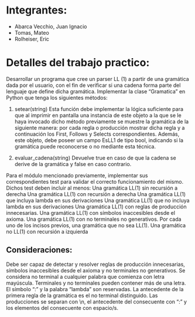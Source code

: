 # Integrantes:
* Abarca Vecchio, Juan Ignacio
* Tomas, Mateo
* Rolheiser, Eric

# Detalles del trabajo practico:

Desarrollar un programa que cree un parser LL (1) a partir de una gramática dada por el usuario, con el fin de verificar si una cadena forma parte del lenguaje que define dicha gramática. Implementar la clase “Gramatica” en Python que tenga los siguientes métodos:

1) setear(string)
Esta función debe implementar la lógica suficiente para que al imprimir en pantalla una instancia de este objeto a la que se le haya invocado dicho método previamente se muestre la gramática de la siguiente manera: por cada regla o producción mostrar dicha regla y a continuación los First, Follows y Selects correspondientes. Además, este objeto, debe poseer un campo EsLL1 de tipo bool, indicando si la gramática puede reconocerse o no mediante esta técnica.

2) evaluar_cadena(string)
Devuelve true en caso de que la cadena se derive de la gramática y false en caso contrario. 

Para el módulo mencionado previamente, implementar sus correspondientes test para validar el correcto funcionamiento del mismo. Dichos test deben incluir al menos:
Una gramática LL(1) sin recursión a derecha
Una gramática LL(1) con recursión a derecha
Una gramática LL(1) que incluya lambda en sus derivaciones
Una gramática LL(1) que no incluya lambda en sus derivaciones
Una gramática LL(1) con reglas de producción innecesarias.
Una gramática LL(1) con símbolos inaccesibles desde el axioma.
Una gramática LL(1) con no terminales no generativos.
Por cada uno de los incisos previos, una gramática que no sea LL(1).
Una gramática no LL(1) con recursión a izquierda

## Consideraciones:
Debe ser capaz de detectar y resolver reglas de producción innecesarias, símbolos inaccesibles desde el axioma y no terminales no generativos.
Se considera no terminal a cualquier palabra que comienza con letra mayúscula.
Terminales y no terminales pueden contener más de una letra.
El símbolo “:” y la palabra “lambda” son reservadas.
La antecedente de la primera regla de la gramática es el no terminal distinguido.
Las producciones se separan con \n, el antecedente del consecuente con “:” y los elementos del consecuente con espacio/s.
